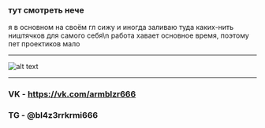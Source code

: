 ### тут смотреть нече ###
я в основном на своём гл сижу и иногда заливаю туда каких-нить ништячков для самого себя\n
работа хавает основное время, поэтому пет проектиков мало
__________________________________________________________________________________________________________________________________________________________________________________________________________________________________________________________________________________
![alt text](https://i.ytimg.com/vi/tvscbY_mA_s/maxresdefault.jpg)
__________________________________________________________________________________________________________________________________________________________________________________________________________________________________________________________________________________
### VK - https://vk.com/armblzr666
### TG - @bl4z3rrkrmi666

